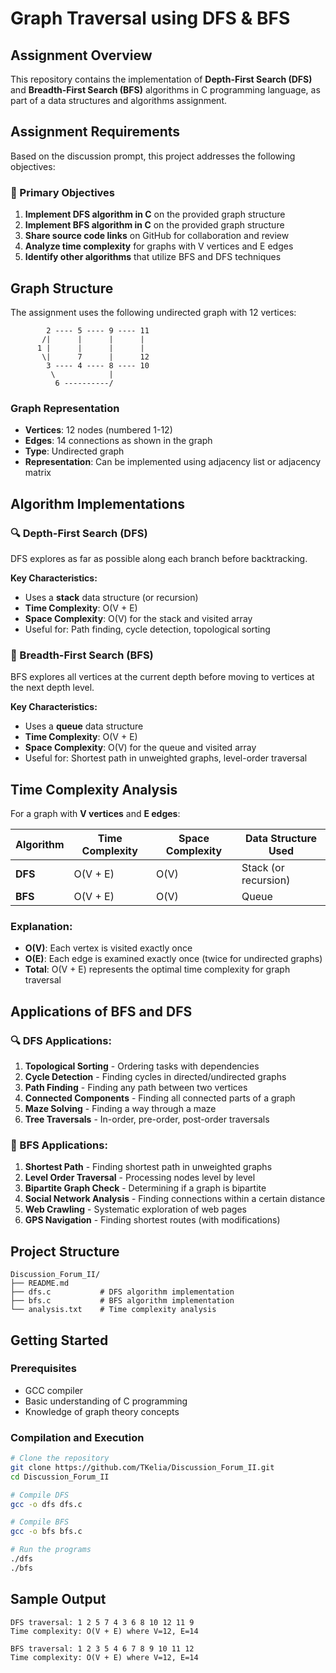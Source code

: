 # Graph Traversal using DFS & BFS

## Assignment Overview

This repository contains the implementation of **Depth-First Search (DFS)** and **Breadth-First Search (BFS)** algorithms in C programming language, as part of a data structures and algorithms assignment.

## Assignment Requirements

Based on the discussion prompt, this project addresses the following objectives:

### 🎯 Primary Objectives
1. **Implement DFS algorithm in C** on the provided graph structure
2. **Implement BFS algorithm in C** on the provided graph structure  
3. **Share source code links** on GitHub for collaboration and review
4. **Analyze time complexity** for graphs with V vertices and E edges
5. **Identify other algorithms** that utilize BFS and DFS techniques

## Graph Structure

The assignment uses the following undirected graph with 12 vertices:

```
        2 ---- 5 ---- 9 ---- 11
       /|      |      |      |
      1 |      |      |      |
       \|      7      |      12
        3 ---- 4 ---- 8 ---- 10
         \            |
          6 ----------/
```

### Graph Representation
- **Vertices**: 12 nodes (numbered 1-12)
- **Edges**: 14 connections as shown in the graph
- **Type**: Undirected graph
- **Representation**: Can be implemented using adjacency list or adjacency matrix

## Algorithm Implementations

### 🔍 Depth-First Search (DFS)
DFS explores as far as possible along each branch before backtracking.

**Key Characteristics:**
- Uses a **stack** data structure (or recursion)
- **Time Complexity**: O(V + E)
- **Space Complexity**: O(V) for the stack and visited array
- Useful for: Path finding, cycle detection, topological sorting

### 🌊 Breadth-First Search (BFS)
BFS explores all vertices at the current depth before moving to vertices at the next depth level.

**Key Characteristics:**
- Uses a **queue** data structure
- **Time Complexity**: O(V + E)
- **Space Complexity**: O(V) for the queue and visited array
- Useful for: Shortest path in unweighted graphs, level-order traversal

## Time Complexity Analysis

For a graph with **V vertices** and **E edges**:

| Algorithm | Time Complexity | Space Complexity | Data Structure Used |
|-----------|----------------|------------------|-------------------|
| **DFS**   | O(V + E)       | O(V)             | Stack (or recursion) |
| **BFS**   | O(V + E)       | O(V)             | Queue |

### Explanation:
- **O(V)**: Each vertex is visited exactly once
- **O(E)**: Each edge is examined exactly once (twice for undirected graphs)
- **Total**: O(V + E) represents the optimal time complexity for graph traversal

## Applications of BFS and DFS

### 🔍 DFS Applications:
1. **Topological Sorting** - Ordering tasks with dependencies
2. **Cycle Detection** - Finding cycles in directed/undirected graphs
3. **Path Finding** - Finding any path between two vertices
4. **Connected Components** - Finding all connected parts of a graph
5. **Maze Solving** - Finding a way through a maze
6. **Tree Traversals** - In-order, pre-order, post-order traversals

### 🌊 BFS Applications:
1. **Shortest Path** - Finding shortest path in unweighted graphs
2. **Level Order Traversal** - Processing nodes level by level
3. **Bipartite Graph Check** - Determining if a graph is bipartite
4. **Social Network Analysis** - Finding connections within a certain distance
5. **Web Crawling** - Systematic exploration of web pages
6. **GPS Navigation** - Finding shortest routes (with modifications)

## Project Structure

```
Discussion_Forum_II/
├── README.md
├── dfs.c           # DFS algorithm implementation
├── bfs.c           # BFS algorithm implementation
└── analysis.txt    # Time complexity analysis
```

## Getting Started

### Prerequisites
- GCC compiler
- Basic understanding of C programming
- Knowledge of graph theory concepts

### Compilation and Execution
```bash
# Clone the repository
git clone https://github.com/TKelia/Discussion_Forum_II.git
cd Discussion_Forum_II

# Compile DFS
gcc -o dfs dfs.c

# Compile BFS
gcc -o bfs bfs.c

# Run the programs
./dfs
./bfs
```

## Sample Output

```
DFS traversal: 1 2 5 7 4 3 6 8 10 12 11 9
Time complexity: O(V + E) where V=12, E=14

BFS traversal: 1 2 3 5 4 6 7 8 9 10 11 12
Time complexity: O(V + E) where V=12, E=14
```
